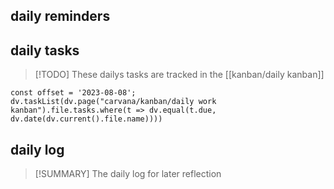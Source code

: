 ## daily reminders

## daily tasks
> [!TODO]
> These dailys tasks are tracked in the [[kanban/daily kanban]]

```dataviewjs
const offset = '2023-08-08';
dv.taskList(dv.page("carvana/kanban/daily work kanban").file.tasks.where(t => dv.equal(t.due, dv.date(dv.current().file.name))))
```


## daily log
> [!SUMMARY]
> The daily log for later reflection
